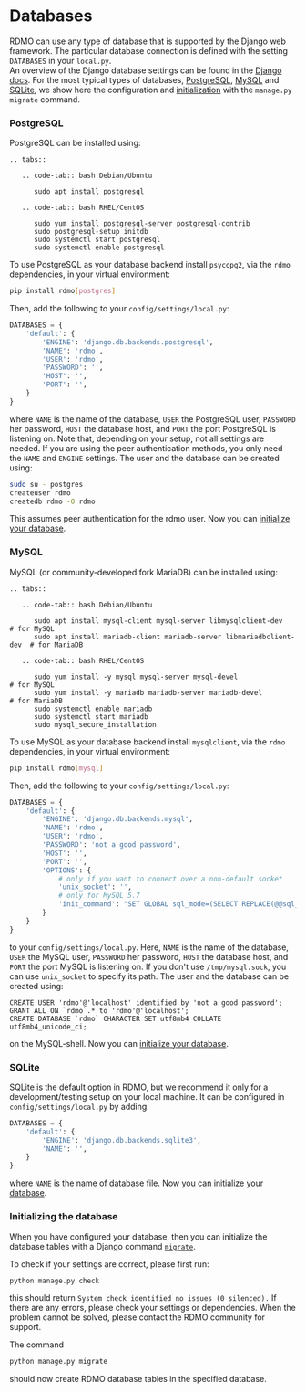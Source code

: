 # Databases

RDMO can use any type of database that is supported by the Django web framework. The particular database connection is defined with the setting `DATABASES` in your `local.py`.  
An overview of the Django database settings can be found in the [Django docs](https://docs.djangoproject.com/en/4.2/ref/settings/#databases). For the most typical types of databases, [PostgreSQL](#postgresql), [MySQL](#mysql) and [SQLite](#sqlite), we show here the configuration and [initialization](#initializing-the-database) with the `manage.py migrate` command.

### PostgreSQL

PostgreSQL can be installed using:


```eval_rst
.. tabs::

   .. code-tab:: bash Debian/Ubuntu

      sudo apt install postgresql

   .. code-tab:: bash RHEL/CentOS

      sudo yum install postgresql-server postgresql-contrib
      sudo postgresql-setup initdb
      sudo systemctl start postgresql
      sudo systemctl enable postgresql
```

To use PostgreSQL as your database backend install `psycopg2`, via the `rdmo` dependencies, in your virtual environment:

```bash
pip install rdmo[postgres]
```

Then, add the following to your `config/settings/local.py`:

```python
DATABASES = {
    'default': {
        'ENGINE': 'django.db.backends.postgresql',
        'NAME': 'rdmo',
        'USER': 'rdmo',
        'PASSWORD': '',
        'HOST': '',
        'PORT': '',
    }
}
```

where `NAME` is the name of the database, `USER` the PostgreSQL user, `PASSWORD` her password, `HOST` the database host, and `PORT` the port PostgreSQL is listening on. Note that, depending on your setup, not all settings are needed. If you are using the peer authentication methods, you only need the `NAME` and `ENGINE` settings. The user and the database can be created using:

```bash
sudo su - postgres
createuser rdmo
createdb rdmo -O rdmo
```

This assumes peer authentication for the rdmo user.
Now you can [initialize your database](#initializing-the-database).

### MySQL


MySQL (or community-developed fork MariaDB) can be installed using:


```eval_rst
.. tabs::

   .. code-tab:: bash Debian/Ubuntu

      sudo apt install mysql-client mysql-server libmysqlclient-dev        # for MySQL
      sudo apt install mariadb-client mariadb-server libmariadbclient-dev  # for MariaDB

   .. code-tab:: bash RHEL/CentOS

      sudo yum install -y mysql mysql-server mysql-devel                   # for MySQL
      sudo yum install -y mariadb mariadb-server mariadb-devel             # for MariaDB
      sudo systemctl enable mariadb
      sudo systemctl start mariadb
      sudo mysql_secure_installation
```

To use MySQL as your database backend install `mysqlclient`, via the `rdmo` dependencies, in your virtual environment:

```bash
pip install rdmo[mysql]
```

Then, add the following to your `config/settings/local.py`:

```python
DATABASES = {
    'default': {
        'ENGINE': 'django.db.backends.mysql',
        'NAME': 'rdmo',
        'USER': 'rdmo',
        'PASSWORD': 'not a good password',
        'HOST': '',
        'PORT': '',
        'OPTIONS': {
            # only if you want to connect over a non-default socket
            'unix_socket': '',
            # only for MySQL 5.7
            'init_command': "SET GLOBAL sql_mode=(SELECT REPLACE(@@sql_mode,'ONLY_FULL_GROUP_BY',''));"
        }
    }
}
```

to your `config/settings/local.py`. Here, `NAME` is the name of the database, `USER` the MySQL user, `PASSWORD` her password, `HOST` the database host, and `PORT` the port MySQL is listening on. If you don't use `/tmp/mysql.sock`, you can use `unix_socket` to specify its path. The user and the database can be created using:

```mysql
CREATE USER 'rdmo'@'localhost' identified by 'not a good password';
GRANT ALL ON `rdmo`.* to 'rdmo'@'localhost';
CREATE DATABASE `rdmo` CHARACTER SET utf8mb4 COLLATE utf8mb4_unicode_ci;
```

on the MySQL-shell.
 Now you can [initialize your database](#initializing-the-database).


### SQLite

SQLite is the default option in RDMO, but we recommend it only for a development/testing setup on your local machine. It can be configured in `config/settings/local.py` by adding:

```python
DATABASES = {
    'default': {
        'ENGINE': 'django.db.backends.sqlite3',
        'NAME': '',
    }
}
```

where `NAME` is the name of database file. Now you can [initialize your database](#initializing-the-database).

### Initializing the database

When you have configured your database, then you can initialize the database tables with a Django command [`migrate`](https://docs.djangoproject.com/en/4.2/ref/django-admin/#migrate).

To check if your settings are correct, please first run:
```bash
python manage.py check
```
this should return `System check identified no issues (0 silenced).` If there are any errors, please check your settings or dependencies. When the problem cannot be solved, please contact the RDMO community for support.

The command

```bash
python manage.py migrate
```
should now create RDMO database tables in the specified database.
